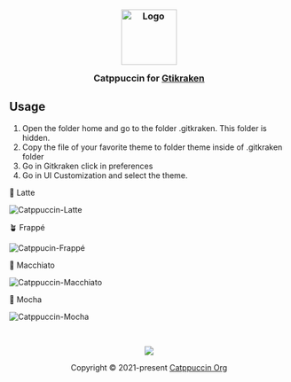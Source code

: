 <h3 align="center">
	<img src="https://raw.githubusercontent.com/catppuccin/catppuccin/main/assets/logos/exports/1544x1544_circle.png" width="100" alt="Logo"/><br/>
	<img src="https://raw.githubusercontent.com/catppuccin/catppuccin/main/assets/misc/transparent.png" height="30" width="0px"/>
	Catppuccin for <a href="https://www.gitkraken.com/">Gtikraken</a>
	<img src="https://raw.githubusercontent.com/catppuccin/catppuccin/main/assets/misc/transparent.png" height="30" width="0px"/>
</h3>


## Usage

1. Open the folder home and go to the folder .gitkraken. This folder is hidden.
2. Copy the file of your favorite theme to folder theme inside of .gitkraken folder
3. Go in Gitkraken click in preferences
4. Go in UI Customization and select the theme.

🌻 Latte 

![Catppuccin-Latte](https://github.com/davi19/Catppuccin-Gitkraken-Theme/assets/9946675/8b517ef3-7f67-4249-892f-18fa1e96a8b7)


🪴 Frappé

![Catppucin-Frappé](https://github.com/davi19/Catppuccin-Gitkraken-Theme/assets/9946675/dc9caf37-14a8-45b0-b342-d790a53131fa)

🌺 Macchiato

![Catppuccin-Macchiato](https://github.com/davi19/Catppuccin-Gitkraken-Theme/assets/9946675/7ce9e63e-c4f4-453f-9e0c-98ef8321c506)


🌿 Mocha

![Catppuccin-Mocha](https://github.com/davi19/Catppuccin-Gitkraken-Theme/assets/9946675/e87d0fd6-c33a-4182-907e-3a5d144d98b8)



&nbsp;

<p align="center">
	<img src="https://raw.githubusercontent.com/catppuccin/catppuccin/main/assets/footers/gray0_ctp_on_line.svg?sanitize=true" />
</p>

<p align="center">
	Copyright &copy; 2021-present <a href="https://github.com/catppuccin" target="_blank">Catppuccin Org</a>
</p>


